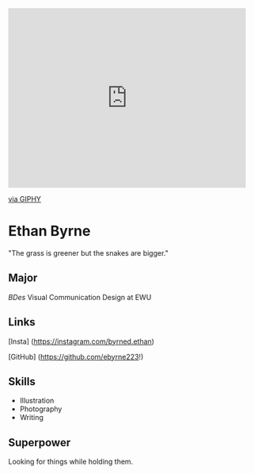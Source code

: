 <iframe src="https://giphy.com/embed/bdTxWolHXUtbi" width="480" height="362" frameBorder="0" class="giphy-embed" allowFullScreen></iframe><p><a href="https://giphy.com/gifs/reaction-surprised-pee-wee-herman-bdTxWolHXUtbi">via GIPHY</a></p>

# Ethan Byrne

"The grass is greener but the snakes are bigger."

## Major
*BDes* Visual Communication Design at EWU

## Links
[Insta] (https://instagram.com/byrned.ethan)

[GitHub] (https://github.com/ebyrne223!)

## Skills
- Illustration
- Photography
- Writing

## Superpower
Looking for things while holding them.
